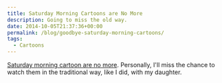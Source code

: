 ```yaml
---
title: Saturday Morning Cartoons are No More
description: Going to miss the old way.
date: 2014-10-05T21:37:36+00:00
permalink: /blog/goodbye-saturday-morning-cartoons/
tags:
  - Cartoons
---
```


[Saturday morning cartoon are no more](http://www.washingtonpost.com/news/morning-mix/wp/2014/09/30/saturday-morning-cartoons-are-no-more/). Personally, I'll miss the chance to watch them in the traditional way, like I did, with my daughter.
